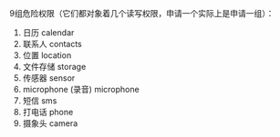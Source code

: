 9组危险权限（它们都对象着几个读写权限，申请一个实际上是申请一组）：
1. 日历                 calendar
2. 联系人               contacts
3. 位置                 location
4. 文件存储             storage
5. 传感器               sensor
6. microphone (录音)    microphone
7. 短信                 sms
8. 打电话               phone
9. 摄象头               camera